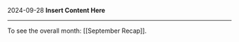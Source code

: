 2024-09-28
__Insert Content Here__
_______________________
To see the overall month: [[September Recap]].